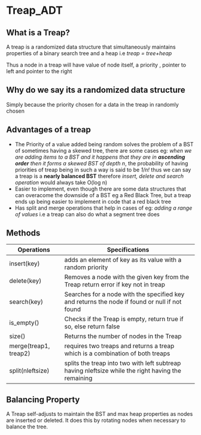 # Treap_ADT
## What is a Treap?
A treap is a randomized data structure that simultaneously maintains properties of a binary search tree and a heap i.e _treap = tree+heap_

Thus a node in a treap will have value of node itself, a priority , pointer to left and pointer to the right
## Why do we say its a randomized data structure
Simply because the priority chosen for a data in the treap in randomly chosen 

## Advantages of a treap
- The Priority of a value added being random solves the problem of a BST of sometimes having a skewed tree, there are some cases eg: _when we are adding items to a BST and it happens that they are in **ascending order** then it forms a skewed BST of depth n_, the probability of having priorities of treap being in such a way is said to be _1/n!_ thus we can say a treap is a **nearly balanced BST** therefore _insert, delete and search operation_ would always take O(log n)
- Easier to implement, even though there are some data structures that can overacome the downside of a BST eg a Red Black Tree, but a treap ends up being easier to implement in code that a red black tree
- Has split and merge operations that help in cases of eg: _adding a range of values_ i.e a treap can also do what a segment tree does 
## Methods
|Operations| Specifications|
|----------|---------------|
|insert(key)|adds an element of key as its value with a random priority|
|delete(key)| Removes a node with the given key from the Treap return error if key not in treap|
|search(key)| Searches for a node with the specified key and returns the node if found or null if not found|
|is_empty()| Checks if the Treap is empty, return true if so, else return false |
|size()|  Returns the number of nodes in the Treap |
|merge(treap1, treap2)| requires two treaps and returns a treap which is a combination of both treaps|
|split(nleftsize)| splits the treap into two with left subtreap having nleftsize while the right having the remaining|

## Balancing Property
A Treap self-adjusts to maintain the BST and max heap properties as nodes are inserted or deleted. It does this by rotating nodes when necessary to balance the tree.
